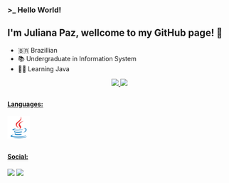 ### >_ Hello World!
## I'm Juliana Paz, wellcome to my GitHub page! 👋
- 🇧🇷 Brazillian
- 📚 Undergraduate in Information System
- 👩‍💻 Learning Java   

<div align="center">
  <a href="https://github.com/Juliana-crsp">
  <img src="https://github-readme-stats.vercel.app/api?username=Juliana-crsp&show_icons=true&theme=aura_dark&include_all_commits=true&count_private=true"/>
  <img src="https://github-readme-stats.vercel.app/api/top-langs/?username=Juliana-crsp&layout=compact&langs_count=7&theme=aura_dark"/>
</div>
  
  ##
   
#### Languages:                                                                                                                                            
<div style="display: inline_block">
   <img alt="Ju-Java" height="50" width="50" src="https://raw.githubusercontent.com/devicons/devicon/master/icons/java/java-original.svg">
</div>
 
  ##

#### Social:  
<div>
  <a href = "mailto:julianacrsp@gmail.com">                                          
  <img src="https://img.shields.io/badge/-Gmail-%23333?style=for-the-badge&logo=gmail&logoColor=white&color=red&target="_blank"></a>
  <a href="https://www.linkedin.com/in/juliana-chaves-da-rocha-silva-paz-1237091b4/">
  <img src="https://img.shields.io/badge/-LinkedIn-%230077B5?style=for-the-badge&logo=linkedin&logoColor=white" target="_blank"></a>
</div>
